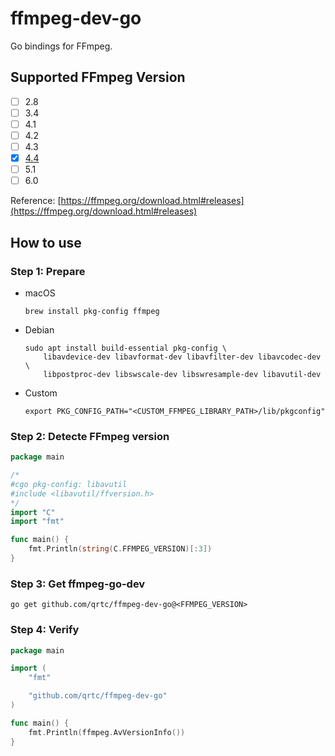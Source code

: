 # ffmpeg-dev-go
Go bindings for FFmpeg.

## Supported FFmpeg Version

- [ ] 2.8
- [ ] 3.4
- [ ] 4.1
- [ ] 4.2
- [ ] 4.3
- [x] [4.4](https://github.com/qrtc/ffmpeg-dev-go/tree/4.4)
- [ ] 5.1
- [ ] 6.0

Reference: [https://ffmpeg.org/download.html#releases](https://ffmpeg.org/download.html#releases)

## How to use

### Step 1: Prepare

- macOS

	```shell
	brew install pkg-config ffmpeg
	```
- Debian

	```shell
	sudo apt install build-essential pkg-config \
		libavdevice-dev libavformat-dev libavfilter-dev libavcodec-dev \
		libpostproc-dev libswscale-dev libswresample-dev libavutil-dev
	```
- Custom

	```shell
	export PKG_CONFIG_PATH="<CUSTOM_FFMPEG_LIBRARY_PATH>/lib/pkgconfig"
	```

### Step 2: Detecte FFmpeg version

```go
package main

/*
#cgo pkg-config: libavutil
#include <libavutil/ffversion.h>
*/
import "C"
import "fmt"

func main() {
	fmt.Println(string(C.FFMPEG_VERSION)[:3])
}
```

### Step 3: Get ffmpeg-go-dev

```shell
go get github.com/qrtc/ffmpeg-dev-go@<FFMPEG_VERSION>
```

### Step 4: Verify

```go
package main

import (
	"fmt"

	"github.com/qrtc/ffmpeg-dev-go"
)

func main() {
	fmt.Println(ffmpeg.AvVersionInfo())
}
```